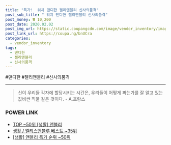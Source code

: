 ```yaml
--- 
title: "특가!  워치 댄디한 젤리앤블리 신사의품격" 
post_sub_title: " 워치 댄디한 젤리앤블리 신사의품격" 
post_money: ₩ 10,200 
post_date: 2020.02.02 
post_img_url: https://static.coupangcdn.com/image/vendor_inventory/images/2018/05/14/18/3/ab3c887f-0cb5-4a53-8786-2883aaffe511.jpg 
post_link_url: https://coupa.ng/bnUCra 
categories: 
  - vendor_inventory 
tags: 
  - 댄디한 
  - 젤리앤블리 
  - 신사의품격 
--- 
```

  #댄디한 #젤리앤블리 #신사의품격 
<hr> 

> 신이 우리들 각자에 할당시키는 시간은, 우리들이 어떻게 짜는가를 잘 알고 있는 값비싼 직물 같은 것이다. - A.프랑스 


### POWER LINK

* <a href="https://blog.naver.com/an0733/221793304867" target="_blank"> TOP ~50위 [생활] 앤블리</a>
* <a href="https://blog.naver.com/santokki14/221778431187" target="_blank">생활 / 엘리스앤블루 베스트 ~35위</a>
* <a href="https://blog.naver.com/sakai111/221793304878" target="_blank"> [생활] 앤블리 특가 순위 ~50위</a>
